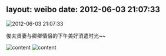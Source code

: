 layout: weibo
date: 2012-06-03 21:07:33
---
<meta name="referrer" content="no-referrer" />

<img src="/images/renren.ico" style="float: left;"/>2012-06-03 21:07:33

俊夫贤妻与卿卿情侣的下午美好消遣时光~~

![content](http://fmn.rrfmn.com/fmn059/20120603/2050/large_9E0d_4fc000000946118c.jpg)
![content](http://fmn.rrimg.com/fmn062/20120603/2055/large_nYvx_653f000008f7118d.jpg)
